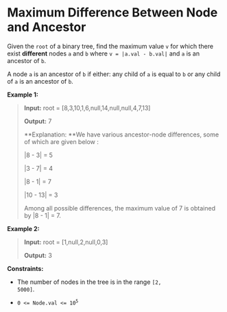 # Maximum Difference Between Node and Ancestor

Given the <code>root</code> of a binary tree, find the maximum value <code>v</code> for which there exist **different** nodes <code>a</code> and <code>b</code> where <code>v = |a.val - b.val|</code> and <code>a</code> is an ancestor of <code>b</code>.

A node <code>a</code> is an ancestor of <code>b</code> if either: any child of <code>a</code> is equal to <code>b</code>&nbsp;or any child of <code>a</code> is an ancestor of <code>b</code>.


**Example 1:**
>
> **Input:** root = [8,3,10,1,6,null,14,null,null,4,7,13]
>
> **Output:** 7
>
> **Explanation: **We have various ancestor-node differences, some of which are given below :
>
> |8 - 3| = 5
>
> |3 - 7| = 4
>
> |8 - 1| = 7
>
> |10 - 13| = 3
>
> Among all possible differences, the maximum value of 7 is obtained by |8 - 1| = 7.

**Example 2:**
>
> **Input:** root = [1,null,2,null,0,3]
>
> **Output:** 3


**Constraints:**

- The number of nodes in the tree is in the range <code>[2, 5000]</code>.

- <code>0 &lt;= Node.val &lt;= 10<sup>5</sup></code>
